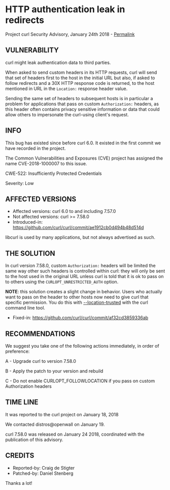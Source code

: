 HTTP authentication leak in redirects
=====================================

Project curl Security Advisory, January 24th 2018 -
[Permalink](https://curl.se/docs/CVE-2018-1000007.html)

VULNERABILITY
-------------

curl might leak authentication data to third parties.

When asked to send custom headers in its HTTP requests, curl will send that
set of headers first to the host in the initial URL but also, if asked to
follow redirects and a 30X HTTP response code is returned, to the host
mentioned in URL in the `Location:` response header value.

Sending the same set of headers to subsequent hosts is in particular a problem
for applications that pass on custom `Authorization:` headers, as this header
often contains privacy sensitive information or data that could allow others
to impersonate the curl-using client's request.

INFO
----

This bug has existed since before curl 6.0. It existed in the first commit we
have recorded in the project.

The Common Vulnerabilities and Exposures (CVE) project has assigned the name
CVE-2018-1000007 to this issue.

CWE-522: Insufficiently Protected Credentials

Severity: Low

AFFECTED VERSIONS
-----------------

- Affected versions: curl 6.0 to and including 7.57.0
- Not affected versions: curl >= 7.58.0
- Introduced-in: https://github.com/curl/curl/commit/ae1912cb0d494b48d514d

libcurl is used by many applications, but not always advertised as such.

THE SOLUTION
------------

In curl version 7.58.0, custom `Authorization:` headers will be limited the
same way other such headers is controlled within curl: they will only be sent
to the host used in the original URL unless curl is told that it is ok to pass
on to others using the `CURLOPT_UNRESTRICTED_AUTH` option.

**NOTE**: this solution creates a slight change in behavior. Users who
actually want to pass on the header to other hosts now need to give curl that
specific permission. You do this with
[--location-trusted](https://curl.se/docs/manpage.html#--location-trusted)
with the curl command line tool.

- Fixed-in: https://github.com/curl/curl/commit/af32cd3859336ab

RECOMMENDATIONS
---------------

We suggest you take one of the following actions immediately, in order of
preference:

 A - Upgrade curl to version 7.58.0

 B - Apply the patch to your version and rebuild

 C - Do not enable CURLOPT_FOLLOWLOCATION if you pass on custom Authorization
     headers

TIME LINE
---------

It was reported to the curl project on January 18, 2018

We contacted distros@openwall on January 19.

curl 7.58.0 was released on January 24 2018, coordinated with the publication
of this advisory.

CREDITS
-------

- Reported-by: Craig de Stigter
- Patched-by: Daniel Stenberg

Thanks a lot!
